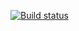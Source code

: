 [![Build status](https://ci.appveyor.com/api/projects/status/s4qw27239xegayjp/branch/master?svg=true)](https://ci.appveyor.com/project/AbdrashitovaYuliya/selenium-testing/branch/master)